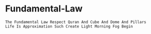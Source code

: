 # Fundamental-Law
    The Fundamental Law Respect Quran And Cube And Dome And Pillars
    Life Is Approximation Such Create Light Morning Fog Begin
    
